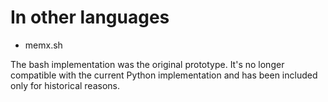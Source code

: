 # In other languages

* memx.sh

The bash implementation was the original prototype. It's no longer
compatible with the current Python implementation and has been included
only for historical reasons.
